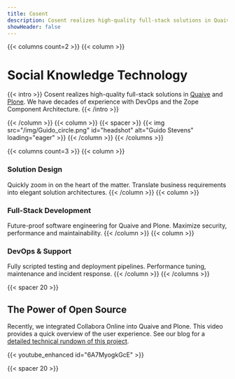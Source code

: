 ```yaml
---
title: Cosent
description: Cosent realizes high-quality full-stack solutions in Quaive and Plone. We have decades of experience with DevOps and the Zope Component Architecture.
showHeader: false
---
```


{{< columns count=2 >}}
{{< column >}}
# Social Knowledge Technology

{{< intro >}}
Cosent realizes high-quality full-stack solutions in [Quaive](https://quaive.com) and [Plone](https://plone.com).
We have decades of experience with DevOps and the Zope Component Architecture.
{{< /intro >}}

{{< /column >}}
{{< column >}}
{{< spacer >}}
{{< img src="/img/Guido_circle.png" id="headshot" alt="Guido Stevens" loading="eager" >}}
{{< /column >}}
{{< /columns >}}

{{< columns count=3 >}}
{{< column >}}
### Solution Design
Quickly zoom in on the heart of the matter.
Translate business requirements into elegant solution architectures.
{{< /column >}}
{{< column >}}
### Full-Stack Development
Future-proof software engineering for Quaive and Plone.
Maximize security, performance and maintainability.
{{< /column >}}
{{< column >}}
### DevOps & Support
Fully scripted testing and deployment pipelines.
Performance tuning, maintenance and incident response.
{{< /column >}}
{{< /columns >}}

{{< spacer 20 >}}

## The Power of Open Source
Recently, we integrated Collabora Online into Quaive and Plone. This video provides a quick overview of the user experience. 
See our blog for a [detailed technical rundown of this project](/blog/plone-addon-backward-compatible/). 

{{< youtube_enhanced id="6A7MyogkGcE" >}}

{{< spacer 20 >}}

